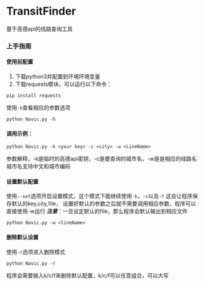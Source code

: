 # TransitFinder

基于高德api的线路查询工具

### 上手指南

#### 使用前配置
1. 下载python3并配置到环境环境变量
2. 下载requests模块，可以运行以下命令：
```
pip install requests
```

使用```-h```查看相应的参数选项
```
python Navic.py -h
```
#### 调用示例：
```
python Navic.py -k <your key> -c <city> -w <LineName>
```
参数解释，-k是临时的高德api密钥，-c是要查询的城市名，-w是是相应的线路名<br>
城市名支持中文和城市编码

#### 设置默认配置
使用```--set```选项开启设置模式，这个模式下能继续使用```-k```，```-c```以及```-f```
这会让程序保存默认的key,city,file，
设置好默认的参数之后就不需要调用相应参数，程序可以直接使用-w运行
***注意***：一旦设定默认的file，那么程序会默认输出到相应文件
```
python Navic.py -w <lineName>
```
#### 删除默认设置
使用```-r```选项进入删除模式
```
python Navic.py -r
```
程序会需要输入k/c/f来删除默认配置，k/c/f可以任意组合，可以大写
```
